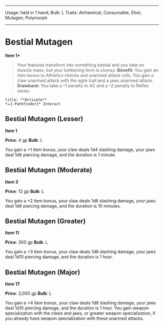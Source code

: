 
---
Usage: held in 1 hand;
Bulk: L
Traits: Alchemical, Consumable, Elixir, Mutagen, Polymorph

---

# Bestial Mutagen

**Item 1+**

> Your features transform into something bestial and you take on muscle mass, but your lumbering form is clumsy.
**Benefit**: You gain an item bonus to Athletics checks and unarmed attack rolls. You gain a claw unarmed attack with the agile trait and a jaws unarmed attack.
**Drawback**: You take a –1 penalty to AC and a –2 penalty to Reflex saves.

```ad-embed-ability
title: **Activate**
*⬻{.Pathfinder}* Interact 
```

## Bestial Mutagen (Lesser)

**Item 1**

**Price**: 4 gp
**Bulk**: L

You gain a +1 item bonus, your claw deals 1d4 slashing damage, your jaws deal 1d6 piercing damage, and the duration is 1 minute.

## Bestial Mutagen (Moderate)

**Item 3**

**Price**: 12 gp
**Bulk**: L

You gain a +2 item bonus, your claw deals 1d6 slashing damage, your jaws deal 1d8 piercing damage, and the duration is 10 minutes.

## Bestial Mutagen (Greater)

**Item 11**

**Price**: 300 gp
**Bulk**: L

You gain a +3 item bonus, your claw deals 1d8 slashing damage, your jaws deal 1d10 piercing damage, and the duration is 1 hour.

## Bestial Mutagen (Major)

**Item 17**

**Price**: 3,000 gp
**Bulk**: L

You gain a +4 item bonus, your claw deals 1d8 slashing damage, your jaws deal 1d10 piercing damage, and the duration is 1 hour. You gain weapon specialization with the claws and jaws, or greater weapon specialization, if you already have weapon specialization with these unarmed attacks.
